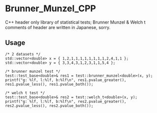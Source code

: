 # Brunner_Munzel_CPP
 C++ header only library of statistical tests; Brunner Munzel & Welch t  
 comments of header are written in Japanese, sorry.

## Usage

```c++:main
/* 2 datasets */  
std::vector<double> x = { 1,2,1,1,1,1,1,1,1,1,2,4,1,1 };  
std::vector<double> y = { 3,3,4,3,1,2,3,1,1,5,4 };

/* brunner munzel test */  
test::test_base<double>& res1 = test::brunner_munzel<double>(x, y);  
printf("g: %lf, l:%lf, b:%lf\n", res1.pvalue_greater(), res1.pvalue_less(), res1.pvalue_both());

/* welch t test */  
test::test_base<double>& res2 = test::welch_t<double>(x, y);  
printf("g: %lf, l:%lf, b:%lf\n", res2.pvalue_greater(), res2.pvalue_less(), res2.pvalue_both());
```


